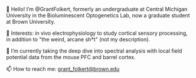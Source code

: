 👋 Hello! I’m @GrantFolkert, formerly an undergraduate at Central Michigan University in the Bioluminescent Optogenetics Lab, now a graduate student at Brown University.

👀 Interests: in vivo electrophysiology to study cortical sensory processing, in addition to "the weird, arcane sh*t" (not my description).

🌱 I’m currently taking the deep dive into spectral analysis with local field potential data from the mouse PFC and barrel cortex.

📫 How to reach me: grant_folkert@brown.edu
